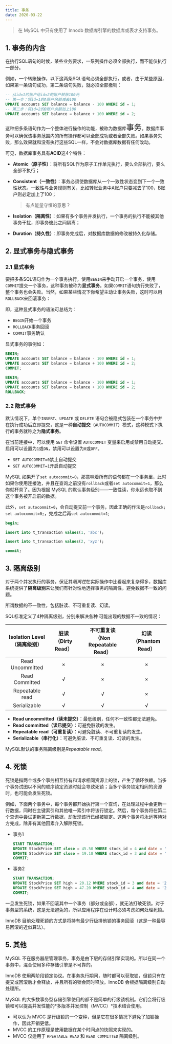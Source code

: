```yaml
---
title: 事务
date: 2020-03-22
---
```


> 在 MySQL 中只有使用了 Innodb 数据库引擎的数据库或表才支持事务。

## 1. 事务的内含

在执行SQL语句的时候，某些业务要求，一系列操作必须全部执行，而不能仅执行一部分。

例如，一个转账操作，以下这两条SQL语句必须全部执行，或者，由于某些原因，如果第一条语句成功，第二条语句失败，就必须全部撤销：

```sql
-- 从id=1的账户给id=2的账户转账100元
-- 第一步：将id=1的A账户余额减去100
UPDATE accounts SET balance = balance - 100 WHERE id = 1;
-- 第二步：将id=2的B账户余额加上100
UPDATE accounts SET balance = balance + 100 WHERE id = 2;
```

这种把多条语句作为一个整体进行操作的功能，被称为数据库<font size=5>事务</font>。数据库事务可以确保该事务范围内的所有操作都可以全部成功或者全部失败。如果事务失败，那么效果就和没有执行这些SQL一样，不会对数据库数据有任何改动。

可见，数据库事务具有**ACID**这4个特性：

- **Atomic（原子性）**：将所有SQL作为原子工作单元执行，要么全部执行，要么全部不执行；

- **Consistent（一致性）**：事务必须使数据库从一个一致性状态变到下一个一致性状态。一致性与业务规则有关，比如转账业务中A账户只要减去了100，B账户则必定加上了100；

  > 有点能量守恒的意思？

- **Isolation（隔离性）**：如果有多个事务并发执行，一个事务的执行不能被其他事务干扰，即事务彼此之间隔离；

- **Duration（持久性）**：即事务完成后，对数据库数据的修改被持久化存储。

## 2. 显式事务与隐式事务

### 2.1 显式事务

要把多条SQL语句作为一个事务执行，使用`BEGIN`来手动开启一个事务，使用`COMMIT`提交一个事务，这种事务被称为**显式事务**。如果`COMMIT`语句执行失败了，整个事务也会失败。当然，如果某些情况下你希望主动让事务失败，这时可以用`ROLLBACK`来回滚事务：

即，这种显式事务的语法可总结为：

- `BEGIN`开始一个事务
- `ROLLBACK`事务回滚
- `COMMIT`事务确认

显式事务的事例如：

```sql
BEGIN;
UPDATE accounts SET balance = balance - 100 WHERE id = 1;
UPDATE accounts SET balance = balance + 100 WHERE id = 2;
COMMIT;
```

```sql
BEGIN;
UPDATE accounts SET balance = balance - 100 WHERE id = 1;
UPDATE accounts SET balance = balance + 100 WHERE id = 2;
ROLLBACK;
```

### 2.2 隐式事务

默认情况下，单个`INSERT`、`UPDATE` 或 `DELETE` 语句会被隐式包装在一个事务中并在执行成功后立即提交，这是一种**自动提交**（`AUTOCOMMIT`）模式，这种模式下执行的事务就称之为**隐式事务**。

在当前连接中，可以使用 `SET` 命令设置 `AUTOCOMMIT` 变量来启用或禁用自动提交。启用可以设置为`1`或`ON`，禁用可以设置为`0`或`OFF`。

- `SET AUTOCOMMIT=0`禁止自动提交
- `SET AUTOCOMMIT=1`开启自动提交

MySQL 如果开了`set autocommit=0`，那意味着所有的语句都在一个事务里，此时如果你使用连接池，并且在查询之前没有`rollback`或者`set autocommit=1`，那么你就杯具了。因为根据 MySQL 的默认事务级别——一致性读，你永远也取不到这个事务被开启前的数据。

此外，`set autocommit=0`，会自动提交前一个事务，因此正确的作法是`rollback; set autocommit=0;`，完成之后再`set autocommit=1`;

```sql
begin;

insert into t_transaction values(1, 'abc');

insert into t_transaction values(2, 'xyz');

commit;
```

## 3. 隔离级别

对于两个并发执行的事务，保证其*隔离性*在实际操作中比看起来复杂得多，数据库系统提供了**隔离级别**来让我们有针对性地选择事务的隔离性，避免数据不一致的问题。

所谓数据的不一致性，包括脏读、不可重复读、幻读。

SQL标准定义了4种隔离级别，分别来解决各种 可能出现的数据不一致的情况：

|Isolation Level<br />（隔离级别） | 脏读<br />（Dirty Read） | 不可重复读<br />（Non Repeatable Read） | 幻读<br />（Phantom Read） |
| :-----------------------------------: | :----------------------------: | :-------------------------------------------------: | :------------------------------------: |
| Read Uncommitted      | ×                       | ×                                              | ×                                 |
| Read Committed | √                           | ×                                              | ×                                 |
| Repeatable read | √                           | √                                                | ×                                  |
| Serializable          | √                           | √                                                | √                                  |

- **Read uncommitted（读未提交）**：最低级别，任何不一致性都无法避免。
- **Read committed（读已提交）**：可避免脏读的发生。
- **Repeatable read（可重复读）**：可避免脏读、不可重复读的发生。
- **Serializable（串行化）**：可避免脏读、不可重复读、幻读的发生。

MySQL默认的事务隔离级别是*Repeatable read*。

## 4. 死锁

死锁是指两个或多个事务相互持有和请求相同资源上的锁，产生了循环依赖。当多个事务试图以不同的顺序锁定资源时就会导致死锁；当多个事务锁定相同的资源时，也可能会发生死锁。

例如，下面两个事务中，每个事务都开始执行第一个查询，在处理过程中会更新一行数据，同时在主键索引和其他唯一索引中将该行锁定。然后，每个事务将在第二个查询中尝试更新第二行数据，却发现该行已经被锁定。这两个事务将永远等待对方完成，除非有其他因素介入解除死锁。

- 事务1

  ```sql
  START TRANSACTION;
  UPDATE StockPrice SET close = 45.50 WHERE stock_id = 4 and date = '2020-05-01';
  UPDATE StockPrice SET close = 19.18 WHERE stock_id = 3 and date = '2020-05-02';
  COMMIT;
  ```

- 事务2

  ```sql
  START TRANSACTION;
  UPDATE StockPrice SET high = 20.12 WHERE stock_id = 3 and date = '2020-05-02';
  UPDATE StockPrice SET high = 47.20 WHERE stock_id = 4 and date = '2020-05-01';
  COMMIT;
  ```

一旦发生死锁，如果不回滚其中一个事务（部分或全部），就无法打破死锁。对于事务型的系统，这是无法避免的，所以应用程序在设计时必须考虑如何处理死锁。

InnoDB 目前处理死锁的方式是将持有最少行级排他锁的事务回滚（这是一种最容易回滚的近似算法）。

## 5. 其他

MySQL 不在服务器层管理事务，事务是由下层的存储引擎实现的。所以在同一个事务中，混合使用多种存储引擎是不可靠的。

InnoDB 使用两阶段锁定协议。在事务执行期间，随时都可以获取锁，但锁只有在提交或回滚后才会释放，并且所有的锁会同时释放。InnoDB 会根据隔离级别自动处理所。

MySQL 的大多数事务型存储引擎使用的都不是简单的行级锁机制。它们会将行级锁和可以提高并发性能的*多版本并发控制（MVCC）*技术结合使用。

- 可以认为 MVCC 是行级锁的一个变种，但是它在很多情况下避免了加锁操作，因此开销更低。
- MVCC 的工作原理是使用数据在某个时间点的快照来实现的。
- MVCC 仅适用于 `RPEATABLE READ` 和 `READ COMMITTED` 隔离级别。
